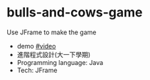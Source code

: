 # bulls-and-cows-game

Use JFrame to make the game

- demo [#video](https://youtu.be/yRId4eCPJyo)
- 進階程式設計(大一下學期)
- Programming language: Java
- Tech: JFrame